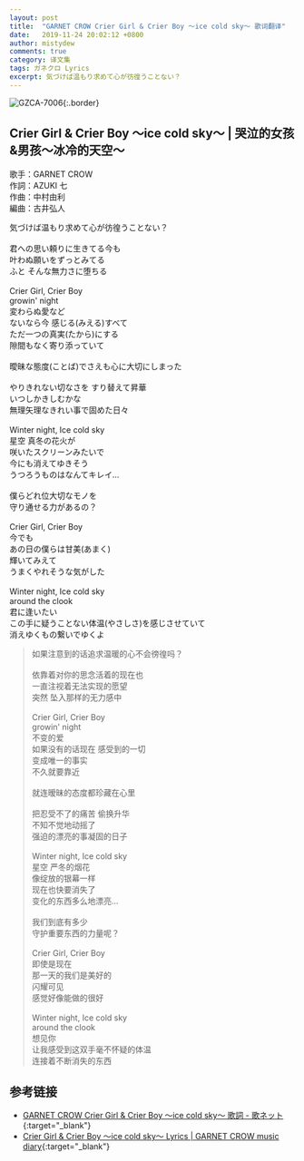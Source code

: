 ```yaml
---
layout: post
title:  "GARNET CROW Crier Girl & Crier Boy 〜ice cold sky〜 歌词翻译"
date:   2019-11-24 20:02:12 +0800
author: mistydew
comments: true
category: 译文集
tags: ガネクロ Lyrics
excerpt: 気づけば温もり求めて心が彷徨うことない？
---
```

![GZCA-7006](https://crowsub.github.io/assets/images/discography/single/GZCA-7006.jpg){:.border}

## Crier Girl & Crier Boy 〜ice cold sky〜 | 哭泣的女孩&男孩～冰冷的天空～

歌手：GARNET CROW<br>
作詞：AZUKI 七<br>
作曲：中村由利<br>
編曲：古井弘人

<div class="lyric-original">
<p>
気づけば温もり求めて心が彷徨うことない？<br>
<br>
君への思い頼りに生きてる今も<br>
叶わぬ願いをずっとみてる<br>
ふと そんな無力さに堕ちる<br>
<br>
Crier Girl, Crier Boy<br>
growin' night<br>
変わらぬ愛など<br>
ないなら今 感じる(みえる)すべて<br>
ただ一つの真実(たから)にする<br>
隙間もなく寄り添っていて<br>
<br>
曖昧な態度(ことば)でさえも心に大切にしまった<br>
<br>
やりきれない切なさを すり替えて昇華<br>
いつしかきしむかな<br>
無理矢理なきれい事で固めた日々<br>
<br>
Winter night, Ice cold sky<br>
星空 真冬の花火が<br>
咲いたスクリーンみたいで<br>
今にも消えてゆきそう<br>
うつろうものはなんてキレイ…<br>
<br>
僕らどれ位大切なモノを<br>
守り通せる力があるの？<br>
<br>
Crier Girl, Crier Boy<br>
今でも<br>
あの日の僕らは甘美(あまく)<br>
輝いてみえて<br>
うまくやれそうな気がした<br>
<br>
Winter night, Ice cold sky<br>
around the clook<br>
君に逢いたい<br>
この手に疑うことない体温(やさしさ)を感じさせていて<br>
消えゆくもの繋いでゆくよ
</p>
</div>

<div class="lyric-translation">
<blockquote>
如果注意到的话追求温暖的心不会徬徨吗？<br>
<br>
依靠着对你的思念活着的现在也<br>
一直注视着无法实现的愿望<br>
突然 坠入那样的无力感中<br>
<br>
Crier Girl, Crier Boy<br>
growin' night<br>
不变的爱<br>
如果没有的话现在 感受到的一切<br>
变成唯一的事实<br>
不久就要靠近<br>
<br>
就连暧昧的态度都珍藏在心里<br>
<br>
把忍受不了的痛苦 偷换升华<br>
不知不觉地动摇了<br>
强迫的漂亮的事凝固的日子<br>
<br>
Winter night, Ice cold sky<br>
星空 严冬的烟花<br>
像绽放的银幕一样<br>
现在也快要消失了<br>
变化的东西多么地漂亮...<br>
<br>
我们到底有多少<br>
守护重要东西的力量呢？<br>
<br>
Crier Girl, Crier Boy<br>
即使是现在<br>
那一天的我们是美好的<br>
闪耀可见<br>
感觉好像能做的很好<br>
<br>
Winter night, Ice cold sky<br>
around the clook<br>
想见你<br>
让我感受到这双手毫不怀疑的体温<br>
连接着不断消失的东西
</blockquote>
</div>

## 参考链接

* [GARNET CROW Crier Girl & Crier Boy 〜ice cold sky〜 歌詞 - 歌ネット](https://www.uta-net.com/song/20137){:target="_blank"}
* [Crier Girl & Crier Boy 〜ice cold sky〜 Lyrics \| GARNET CROW music diary](https://crowsub.github.io/lyrics/original/Crier%20Girl%20&%20Crier%20Boy%20〜ice%20cold%20sky〜.html){:target="_blank"}
